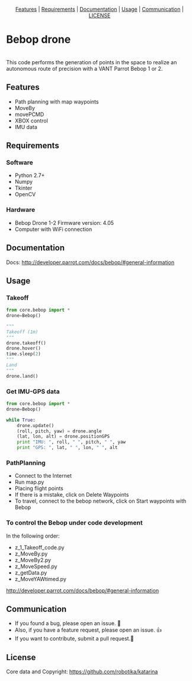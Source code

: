 <p align="center">
  <a href="#features">Features</a> |
  <a href="#requirements">Requirements</a> |
  <a href="#documentation">Documentation</a> |
  <a href="#usage">Usage</a> |
  <a href="#communication">Communication</a> |
  <a href="#license">LICENSE</a>
</p>

# Bebop drone
<br />
This code performs the generation of points in the space to realize an autonomous route of precision with a VANT Parrot Bebop 1 or 2.


## Features

- Path planning with map waypoints
- MoveBy
- movePCMD
- XBOX control
- IMU data


## Requirements

### Software

- Python 2.7+
- Numpy
- Tkinter
- OpenCV

### Hardware

- Bebop Drone 1-2 Firmware version: 4.05
- Computer with WiFi connection

## Documentation

Docs:
http://developer.parrot.com/docs/bebop/#general-information

## Usage

### Takeoff

```python
from core.bebop import *
drone=Bebop()

"""
Takeoff (1m)
"""
drone.takeoff()
drone.hover()
time.sleep(2)
"""
Land
"""
drone.land()
```

### Get IMU-GPS data

```python
from core.bebop import *
drone=Bebop()

while True:
    drone.update()
    (roll, pitch, yaw) = drone.angle
    (lat, lon, alt) = drone.positionGPS
    print "IMU: ", roll, " ", pitch, " ", yaw
    print "GPS: ", lat, " ", lon, " ", alt

```

### PathPlanning

- Connect to the Internet
- Run map.py
- Placing flight points
- If there is a mistake, click on Delete Waypoints
- To travel, connect to the bebop network, click on Start waypoints with Bebop

### To control the Bebop under code development

In the following order:
- z_1_Takeoff_code.py
- z_MoveBy.py
- z_MoveBy2.py
- z_MoveSpeed.py
- z_getData.py
- z_MoveYAWtimed.py

http://developer.parrot.com/docs/bebop/#general-information

## Communication
- If you found a bug, please open an issue. :bow:
- Also, if you have a feature request, please open an issue. :thumbsup:
- If you want to contribute, submit a pull request.:muscle:

## License
Core data and Copyright:
https://github.com/robotika/katarina
